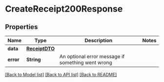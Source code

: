 # CreateReceipt200Response

## Properties
Name | Type | Description | Notes
------------ | ------------- | ------------- | -------------
**data** | [**ReceiptDTO**](ReceiptDTO.md) |  | 
**error** | **String** | An optional error message if something went wrong | 

[[Back to Model list]](../README.md#documentation-for-models) [[Back to API list]](../README.md#documentation-for-api-endpoints) [[Back to README]](../README.md)


